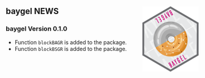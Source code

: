 
## **baygel** NEWS <a href='https://CRAN.R-project.org/package=baygel'><img src='man/figures/logo.png' align="right" height="170" /></a>

### **baygel** Version 0.1.0

-   Function `blockBAGR` is added to the package.
-   Function `blockBSGR` is added to the package.
